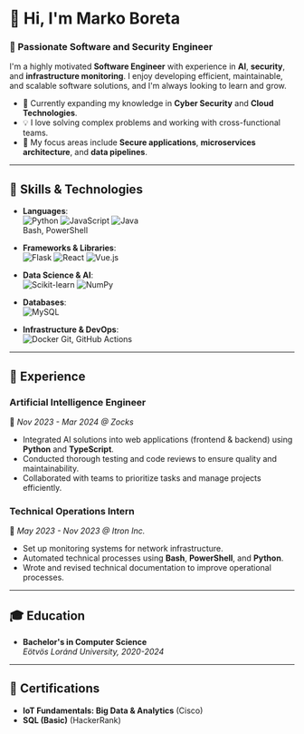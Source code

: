 # 👋 Hi, I'm Marko Boreta

### 🚀 Passionate Software and Security Engineer

I'm a highly motivated **Software Engineer** with experience in **AI**, **security**, and **infrastructure monitoring**. I enjoy developing efficient, maintainable, and scalable software solutions, and I'm always looking to learn and grow.

- 🌱 Currently expanding my knowledge in **Cyber Security** and **Cloud Technologies**.
- 💡 I love solving complex problems and working with cross-functional teams.
- 🤖 My focus areas include **Secure applications**, **microservices architecture**, and **data pipelines**.

---

## 🔧 Skills & Technologies

- **Languages**:  
  ![Python](https://img.shields.io/badge/Python-3776AB?style=flat&logo=python&logoColor=white) ![JavaScript](https://img.shields.io/badge/JavaScript-F7DF1E?style=flat&logo=javascript&logoColor=black) ![Java](https://img.shields.io/badge/Java-007396?style=flat&logo=java&logoColor=white)  
  Bash, PowerShell

- **Frameworks & Libraries**:  
  ![Flask](https://img.shields.io/badge/Flask-000000?style=flat&logo=flask&logoColor=white) ![React](https://img.shields.io/badge/React-61DAFB?style=flat&logo=react&logoColor=black) ![Vue.js](https://img.shields.io/badge/Vue.js-4FC08D?style=flat&logo=vue.js&logoColor=white)

- **Data Science & AI**:  
  ![Scikit-learn](https://img.shields.io/badge/Scikit--Learn-F7931E?style=flat&logo=scikit-learn&logoColor=white) ![NumPy](https://img.shields.io/badge/NumPy-013243?style=flat&logo=numpy&logoColor=white)

- **Databases**:  
  ![MySQL](https://img.shields.io/badge/MySQL-4479A1?style=flat&logo=mysql&logoColor=white)

- **Infrastructure & DevOps**:  
  ![Docker](https://img.shields.io/badge/Docker-2496ED?style=flat&logo=docker&logoColor=white) Git, GitHub Actions

---

## 💼 Experience

### **Artificial Intelligence Engineer**  
📅 *Nov 2023 - Mar 2024 @ Zocks*  
- Integrated AI solutions into web applications (frontend & backend) using **Python** and **TypeScript**.
- Conducted thorough testing and code reviews to ensure quality and maintainability.
- Collaborated with teams to prioritize tasks and manage projects efficiently.

### **Technical Operations Intern**  
📅 *May 2023 - Nov 2023 @ Itron Inc.*  
- Set up monitoring systems for network infrastructure.
- Automated technical processes using **Bash**, **PowerShell**, and **Python**.
- Wrote and revised technical documentation to improve operational processes.

---

## 🎓 Education

- **Bachelor's in Computer Science**  
  *Eötvös Loránd University, 2020-2024*

---

## 🏅 Certifications

- **IoT Fundamentals: Big Data & Analytics** (Cisco)  
- **SQL (Basic)** (HackerRank)
